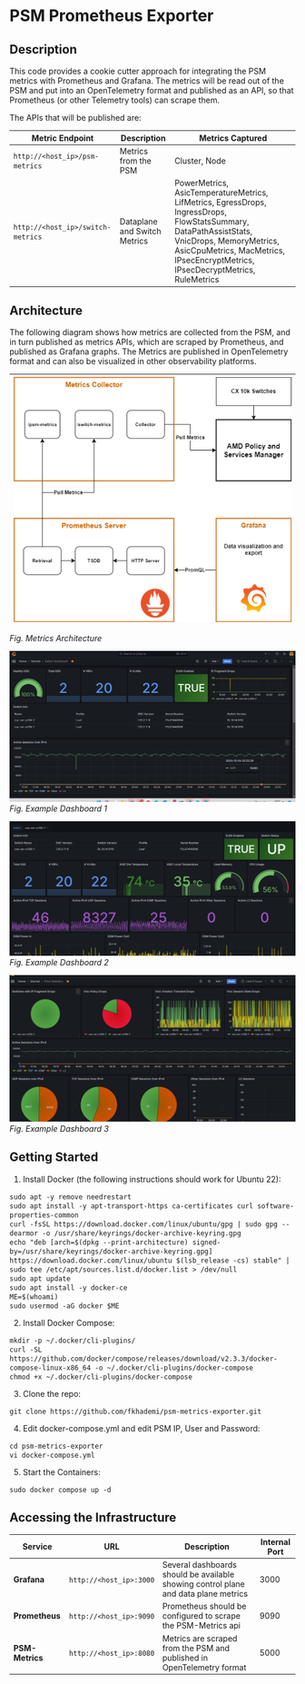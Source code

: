 # PSM Prometheus Exporter

## Description
This code provides a cookie cutter approach for integrating the PSM metrics with Prometheus and Grafana.  The metrics will be read out of the PSM and put into an OpenTelemetry format and published as an API, so that Prometheus (or other Telemetry tools) can scrape them.

The APIs that will be published are:

| Metric Endpoint | Description | Metrics Captured|
|---|---|---|  
| ```http://<host_ip>/psm-metrics``` | Metrics from the PSM | Cluster, Node
| ```http://<host_ip>/switch-metrics``` | Dataplane and Switch Metrics | PowerMetrics, AsicTemperatureMetrics, LifMetrics, EgressDrops, IngressDrops, FlowStatsSummary, DataPathAssistStats, VnicDrops, MemoryMetrics, AsicCpuMetrics, MacMetrics, IPsecEncryptMetrics, IPsecDecryptMetrics, RuleMetrics

## Architecture
The following diagram shows how metrics are collected from the PSM, and in turn published as metrics APIs, which are scraped by Prometheus, and published as Grafana graphs.  The Metrics are published in OpenTelemetry format and can also be visualized in other observability platforms.  

| ![Metrics Architecture](img/metrics-exporter.png) |
|-|  
_Fig. Metrics Architecture_  

![Example Dashboard 1](img/example1.png)  
_Fig. Example Dashboard 1_  

![Example Dashboard 2](img/example2.png)  
_Fig. Example Dashboard 2_  

![Example Dashboard 3](img/example3.png)  
_Fig. Example Dashboard 3_  



## Getting Started  

1. Install Docker (the following instructions should work for Ubuntu 22):  
```console
sudo apt -y remove needrestart
sudo apt install -y apt-transport-https ca-certificates curl software-properties-common
curl -fsSL https://download.docker.com/linux/ubuntu/gpg | sudo gpg --dearmor -o /usr/share/keyrings/docker-archive-keyring.gpg
echo "deb [arch=$(dpkg --print-architecture) signed-by=/usr/share/keyrings/docker-archive-keyring.gpg] https://download.docker.com/linux/ubuntu $(lsb_release -cs) stable" | sudo tee /etc/apt/sources.list.d/docker.list > /dev/null
sudo apt update
sudo apt install -y docker-ce
ME=$(whoami)
sudo usermod -aG docker $ME
```  

2. Install Docker Compose:
```console
mkdir -p ~/.docker/cli-plugins/
curl -SL https://github.com/docker/compose/releases/download/v2.3.3/docker-compose-linux-x86_64 -o ~/.docker/cli-plugins/docker-compose
chmod +x ~/.docker/cli-plugins/docker-compose
```  

3. Clone the repo:

```console
git clone https://github.com/fkhademi/psm-metrics-exporter.git
```

4. Edit docker-compose.yml and edit PSM IP, User and Password:

```console
cd psm-metrics-exporter
vi docker-compose.yml
```

5. Start the Containers:
```console
sudo docker compose up -d
```

## Accessing the Infrastructure

| Service | URL | Description | Internal Port |
|---|---|---|---|
| **Grafana** | ``http://<host_ip>:3000`` | Several dashboards should be available showing control plane and data plane metrics| 3000 |
| **Prometheus** | ``http://<host_ip>:9090`` | Prometheus should be configured to scrape the PSM-Metrics api | 9090 |
| **PSM-Metrics** | ``http://<host_ip>:8080`` | Metrics are scraped from the PSM and published in OpenTelemetry format | 5000 |